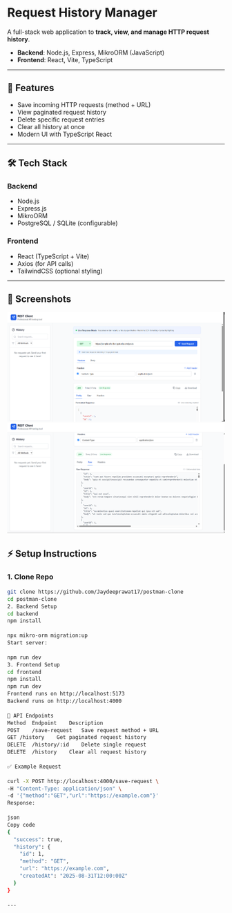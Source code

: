 
#  Request History Manager

A full-stack web application to **track, view, and manage HTTP request history**.  
- **Backend**: Node.js, Express, MikroORM (JavaScript)  
- **Frontend**: React, Vite, TypeScript  

---

## 🚀 Features
- Save incoming HTTP requests (method + URL)
- View paginated request history
- Delete specific request entries
- Clear all history at once
- Modern UI with TypeScript React

---

## 🛠 Tech Stack
### Backend
- Node.js
- Express.js
- MikroORM
- PostgreSQL / SQLite (configurable)

### Frontend
- React (TypeScript + Vite)
- Axios (for API calls)
- TailwindCSS (optional styling)
---


## 🚀 Screenshots

![Frontend Screenshot](./images/Screenshot%202025-08-31%20204013.png)
![Frontend Screenshot](./images/Screenshot%202025-08-31%20204047.png)


## ⚡ Setup Instructions



### 1. Clone Repo
```bash
git clone https://github.com/Jaydeeprawat17/postman-clone
cd postman-clone
2. Backend Setup
cd backend
npm install

npx mikro-orm migration:up
Start server:

npm run dev
3. Frontend Setup
cd frontend
npm install
npm run dev
Frontend runs on http://localhost:5173
Backend runs on http://localhost:4000

📡 API Endpoints
Method	Endpoint	Description
POST	/save-request	Save request method + URL
GET	/history	Get paginated request history
DELETE	/history/:id	Delete single request
DELETE	/history	Clear all request history

✅ Example Request

curl -X POST http://localhost:4000/save-request \
-H "Content-Type: application/json" \
-d '{"method":"GET","url":"https://example.com"}'
Response:

json
Copy code
{
  "success": true,
  "history": {
    "id": 1,
    "method": "GET",
    "url": "https://example.com",
    "createdAt": "2025-08-31T12:00:00Z"
  }
}

---